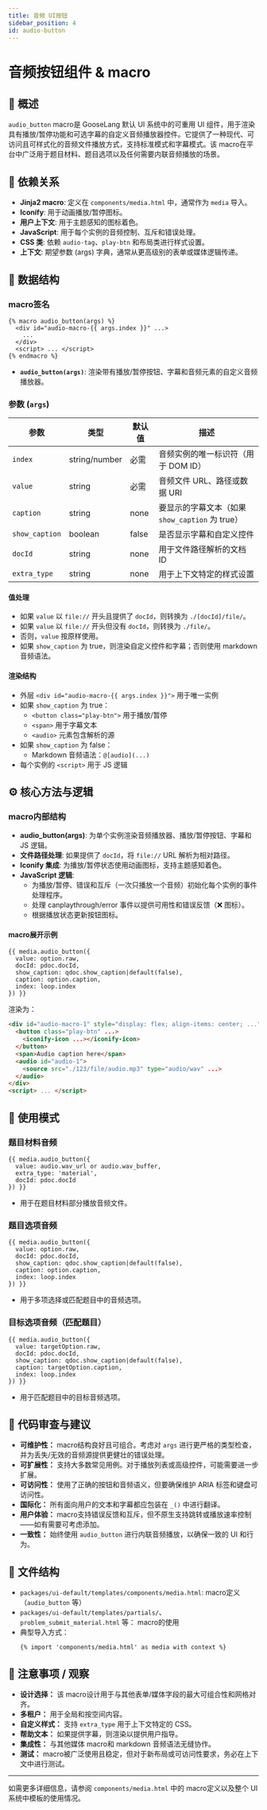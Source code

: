 ```yaml
---
title: 音频 UI按钮
sidebar_position: 4
id: audio-button
---
```


# 音频按钮组件 & macro

## 📘 概述

`audio_button`  macro是 GooseLang 默认 UI 系统中的可重用 UI 组件，用于渲染具有播放/暂停功能和可选字幕的自定义音频播放器控件。它提供了一种现代、可访问且可样式化的音频文件播放方式，支持标准模式和字幕模式。该 macro在平台中广泛用于题目材料、题目选项以及任何需要内联音频播放的场景。

## 🔗 依赖关系

- **Jinja2  macro**: 定义在 `components/media.html` 中，通常作为 `media` 导入。
- **Iconify**: 用于动画播放/暂停图标。
- **用户上下文**: 用于主题感知的图标着色。
- **JavaScript**: 用于每个实例的音频控制、互斥和错误处理。
- **CSS 类**: 依赖 `audio-tag`、`play-btn` 和布局类进行样式设置。
- **上下文**: 期望参数 (args) 字典，通常从更高级别的表单或媒体逻辑传递。

## 📐 数据结构

###  macro签名

```jinja2
{% macro audio_button(args) %}
  <div id="audio-macro-{{ args.index }}" ...>
    ...
  </div>
  <script> ... </script>
{% endmacro %}
```

- **`audio_button(args)`**: 渲染带有播放/暂停按钮、字幕和音频元素的自定义音频播放器。

### 参数 (`args`)

| 参数           | 类型     | 默认值    | 描述 |
|---------------|----------|-----------|-----|
| `index`       | string/number | 必需   | 音频实例的唯一标识符（用于 DOM ID） |
| `value`       | string   | 必需      | 音频文件 URL、路径或数据 URI |
| `caption`     | string   | none      | 要显示的字幕文本（如果 `show_caption` 为 true） |
| `show_caption`| boolean  | false     | 是否显示字幕和自定义控件 |
| `docId`       | string   | none      | 用于文件路径解析的文档 ID |
| `extra_type`  | string   | none      | 用于上下文特定的样式设置 |

#### 值处理
- 如果 `value` 以 `file://` 开头且提供了 `docId`，则转换为 `./[docId]/file/`。
- 如果 `value` 以 `file://` 开头但没有 `docId`，则转换为 `./file/`。
- 否则，`value` 按原样使用。
- 如果 `show_caption` 为 true，则渲染自定义控件和字幕；否则使用 markdown 音频语法。

#### 渲染结构
- 外层 `<div id="audio-macro-{{ args.index }}">` 用于唯一实例
- 如果 `show_caption` 为 true：
  - `<button class="play-btn">` 用于播放/暂停
  - `<span>` 用于字幕文本
  - `<audio>` 元素包含解析的源
- 如果 `show_caption` 为 false：
  - Markdown 音频语法：`@[audio](...)`
- 每个实例的 `<script>` 用于 JS 逻辑

## ⚙️ 核心方法与逻辑

###  macro内部结构
- **audio_button(args)**: 为单个实例渲染音频播放器、播放/暂停按钮、字幕和 JS 逻辑。
- **文件路径处理**: 如果提供了 `docId`，将 `file://` URL 解析为相对路径。
- **Iconify 集成**: 为播放/暂停状态使用动画图标，支持主题感知着色。
- **JavaScript 逻辑**:
  - 为播放/暂停、错误和互斥（一次只播放一个音频）初始化每个实例的事件处理程序。
  - 处理 canplaythrough/error 事件以提供可用性和错误反馈（❌ 图标）。
  - 根据播放状态更新按钮图标。

####  macro展开示例
```jinja2
{{ media.audio_button({
  value: option.raw,
  docId: pdoc.docId,
  show_caption: qdoc.show_caption|default(false),
  caption: option.caption,
  index: loop.index
}) }}
```
渲染为：
```html
<div id="audio-macro-1" style="display: flex; align-items: center; ...">
  <button class="play-btn" ...>
    <iconify-icon ...></iconify-icon>
  </button>
  <span>Audio caption here</span>
  <audio id="audio-1">
    <source src="./123/file/audio.mp3" type="audio/wav" ...>
  </audio>
</div>
<script> ... </script>
```

## 🧪 使用模式

### 题目材料音频
```jinja2
{{ media.audio_button({
  value: audio.wav_url or audio.wav_buffer,
  extra_type: 'material',
  docId: pdoc.docId
}) }}
```
- 用于在题目材料部分播放音频文件。

### 题目选项音频
```jinja2
{{ media.audio_button({
  value: option.raw,
  docId: pdoc.docId,
  show_caption: qdoc.show_caption|default(false),
  caption: option.caption,
  index: loop.index
}) }}
```
- 用于多项选择或匹配题目中的音频选项。

### 目标选项音频（匹配题目）
```jinja2
{{ media.audio_button({
  value: targetOption.raw,
  docId: pdoc.docId,
  show_caption: qdoc.show_caption|default(false),
  caption: targetOption.caption,
  index: loop.index
}) }}
```
- 用于匹配题目中的目标音频选项。

## 🧠 代码审查与建议

- **可维护性：**  macro结构良好且可组合。考虑对 `args` 进行更严格的类型检查，并为丢失/无效的音频源提供更健壮的错误处理。
- **可扩展性：** 支持大多数常见用例。对于播放列表或高级控件，可能需要进一步扩展。
- **可访问性：** 使用了正确的按钮和音频语义，但要确保维护 ARIA 标签和键盘可访问性。
- **国际化：** 所有面向用户的文本和字幕都应包装在 `_()` 中进行翻译。
- **用户体验：**  macro支持错误反馈和互斥，但不原生支持跳转或播放速率控制——如有需要可考虑添加。
- **一致性：** 始终使用 `audio_button` 进行内联音频播放，以确保一致的 UI 和行为。

## 📝 文件结构

- `packages/ui-default/templates/components/media.html`:  macro定义（`audio_button` 等）
- `packages/ui-default/templates/partials/`、`problem_submit_material.html` 等： macro的使用
- 典型导入方式：
  ```jinja2
  {% import 'components/media.html' as media with context %}
  ```

## 📌 注意事项 / 观察

- **设计选择：** 该 macro设计用于与其他表单/媒体字段的最大可组合性和网格对齐。
- **多租户：** 用于全局和按空间内容。
- **自定义样式：** 支持 `extra_type` 用于上下文特定的 CSS。
- **帮助文本：** 如果提供字幕，则渲染以提供用户指导。
- **集成性：** 与其他媒体 macro和 markdown 音频语法无缝协作。
- **测试：**  macro被广泛使用且稳定，但对于新布局或可访问性要求，务必在上下文中进行测试。

---

如需更多详细信息，请参阅 `components/media.html` 中的 macro定义以及整个 UI 系统中模板的使用情况。
